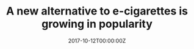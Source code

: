 ---
archived_link: https://web.archive.org/web/20210616204306/https://www.joe.co.uk/fitness-health/cigarette-smoking-alternative-144961
article: 'A new alternative to e-cigarettes is growing in popularity Who knows, it
  could be the stepping stone in you giving up for good. There''s a new device that
  looks similar to the e-cigarette but is beginning to grow in popularity. Advertisement
  The heat-not-burn device or HNB has become a new alternative to e-cigarettes and
  experts are saying that this trend is only set to increase. HNB devices work by
  gently heating the tobacco to 260 degrees Celsius temperature which in turn, creates
  a tobacco like vapour which is the result of heating tobacco rather than burning
  it, where temperatures reach around 600-800 degrees Celsius. According to Dr John
  Ayers, an associate research professor at the San Diego State University, they are
  becoming more popular because they appeal to smokers who are quitting but still
  demand the ''throat-hit'' sensation which is delivered by a regular cigarette but
  not by most e-cigarettes. A study by Ayers and his team discovered that although
  HNB devices are currently only available to buy in a handful of places around the
  world, their findings showed a huge surge in demand for the heat-not-burn devices
  - rising by 2,956% in two years from 2015 to 2017. The studys co-author, Professor
  Mark Dredze from Johns Hopkins University in Baltimore, said: "This [study] suggests
  that as heat-not-burn tobacco is introduced in new markets, its popularity may even
  eclipse e-cigarettes." Here''s a look at the product. Advertisement However, HNB
  devices have been proven to contain nicotine which is an addictive substance and
  the HNB devices are not completely risk-free, much like the e-cigarette. Furthermore,
  Dr Reto Auer, of the University of Bern, has stated that there''s isn''t enough
  information about smoking heat-not-burn cigarettes. He believes that their use should
  be restricted in the meantime. In his study on HNB devices, harmful chemicals were
  present and he said that more studies were needed to find out if they were safe
  for use. "We need more studies to find out about the health consequences. Some of
  these chemicals may contribute to the high mortality rate of smokers," he said.
  Advertisement'
date: '2017-10-12T00:00:00Z'
image:
  focal_point: Smart
original_link: https://www.joe.co.uk/fitness-health/cigarette-smoking-alternative-144961
summary: A new alternative to e-cigarettes is growing in popularity Who knows, it
  could be the stepping stone in you giving up for good. There's a new device that
  looks similar to the e-cigarette but is beginning to grow in popularity. Advertisement
  The heat-not-burn device or HNB has become a new...
title: A new alternative to e-cigarettes is growing in popularity
---